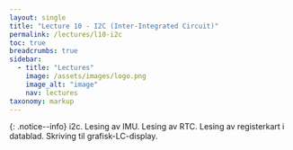 ```yaml
---
layout: single
title: "Lecture 10 - I2C (Inter-Integrated Circuit)"
permalink: /lectures/l10-i2c
toc: true
breadcrumbs: true
sidebar:
  - title: "Lectures"
    image: /assets/images/logo.png
    image_alt: "image"
    nav: lectures
taxonomy: markup
---
```


{: .notice--info}
i2c. Lesing av IMU. Lesing av RTC. Lesing av registerkart i datablad. Skriving til grafisk-LC-display.



